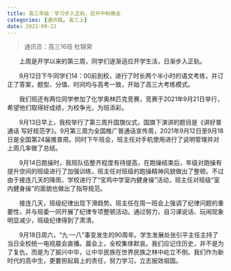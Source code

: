 ```yaml
---
title: 高三年级：学习步入正轨，召开中秋晚会
categories: [通讯稿, 高三上]
date: 2021-09-22
---
```


> 通讯员：高三16班 杜锦荣

　　上周是开学以来的第三周，同学们逐渐适应开学生活，日渐步入正轨。

　　9月12日下午同学们14：00前到校，进行了时长两个半小时的语文考练，并订正了答案，题型、分值、时间均与高考一致，开始了高三大考练模式。

　　我们班还有两位同学参加了化学奥林匹克竞赛，竞赛于2021年9月21日举行，希望他们取得好成绩，为校争光，为班添彩。

　　9月13日早上，我校举行了第三周升国旗仪式，国旗下演讲的题目是《讲好普通话 写好规范字》。9月第三周为全国推广普通话宣传周，2021年9月12日至9月18日是全国第24届推普周。同时下午班会，班主任对手机使用进行了说明管理并对上周几率做了总结。

　　9月14日跑操时，我班队伍整齐程度有待提高，在跑操结束后，年级对跑操有提升空间的班级进行了加强训练，班主任对班级的跑操精神风貌做出了整顿。不过由于接连几天的降雨，学校进行了“宝鸡中学室内健身操”活动，班主任对班级“室内健身操”的面貌也做出了指导规范。

　　接连几天，班级纪律出现下滑趋势。班主任在周一班会上强调了纪律问题的重要性，并与班委一同开展了纪律专项整顿活动。通过努力，自习课说话、玩闹现象明显减少，班级纪律得到了肃清。

　　9月18日周六，“九·一八”事变发生的90周年。学生发展处张引平主任主持了当日全校统一电视晨会直播。晨会上，全校集体默哀。我们应记住历史，并不是为了复仇，而是为了振兴中华，让中华民族在世界民族之林中屹立不倒。我们作为新时代的高中生，更要担起肩上的责任，努力学习，立志报效祖国。
